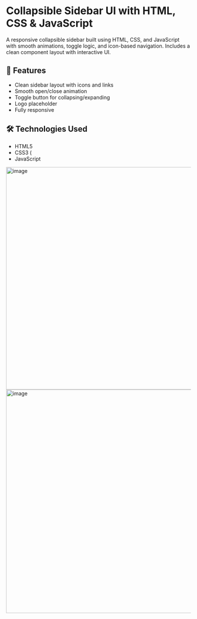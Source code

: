 # Collapsible Sidebar UI with HTML, CSS & JavaScript
A responsive collapsible sidebar built using HTML, CSS, and JavaScript with smooth animations, toggle logic, and icon-based navigation. Includes a clean component layout with interactive UI.

## 🔧 Features

- Clean sidebar layout with icons and links
- Smooth open/close animation
- Toggle button for collapsing/expanding
- Logo placeholder
- Fully responsive

## 🛠️ Technologies Used

- HTML5
- CSS3 (
- JavaScript 

<img width="1336" height="605" alt="image" src="https://github.com/user-attachments/assets/9dded5e3-5185-4291-a3e9-dfca15450bbc" />
<img width="1366" height="608" alt="image" src="https://github.com/user-attachments/assets/d79f9d4f-83ae-4330-ba22-d3b145b47da2" />


